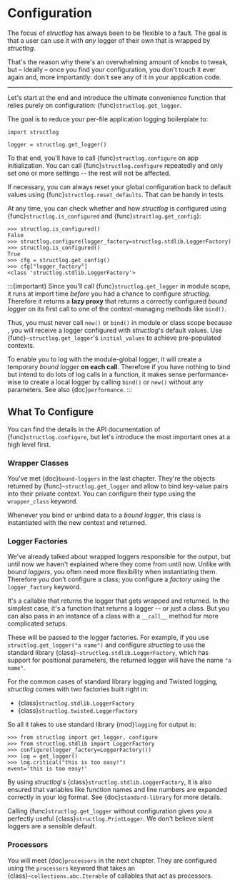 # Configuration

The focus of *structlog* has always been to be flexible to a fault.
The goal is that a user can use it with *any* logger of their own that is wrapped by *structlog*.

That's the reason why there's an overwhelming amount of knobs to tweak, but
– ideally – once you find your configuration, you don't touch it ever again and, more importantly:
don't see any of it in your application code.

---

Let's start at the end and introduce the ultimate convenience function that relies purely on configuration: {func}`structlog.get_logger`.

The goal is to reduce your per-file application logging boilerplate to:

```
import structlog

logger = structlog.get_logger()
```

To that end, you'll have to call {func}`structlog.configure` on app initialization.
You can call {func}`structlog.configure` repeatedly and only set one or more settings -- the rest will not be affected.

If necessary, you can always reset your global configuration back to default values using {func}`structlog.reset_defaults`.
That can be handy in tests.

At any time, you can check whether and how *structlog* is configured using {func}`structlog.is_configured` and {func}`structlog.get_config`}:

```pycon
>>> structlog.is_configured()
False
>>> structlog.configure(logger_factory=structlog.stdlib.LoggerFactory)
>>> structlog.is_configured()
True
>>> cfg = structlog.get_config()
>>> cfg["logger_factory"]
<class 'structlog.stdlib.LoggerFactory'>
```

:::{important}
Since you'll call {func}`structlog.get_logger` in module scope, it runs at import time *before* you had a chance to configure *structlog*.
Therefore it returns a **lazy proxy** that returns a correctly configured *bound logger* on its first call to one of the context-managing methods like `bind()`.

Thus, you must never call `new()` or `bind()` in module or class scope because , you will receive a logger configured with *structlog*'s default values.
Use {func}`~structlog.get_logger`'s `initial_values` to achieve pre-populated contexts.

To enable you to log with the module-global logger, it will create a temporary *bound logger* **on each call**.
Therefore if you have nothing to bind but intend to do lots of log calls in a function, it makes sense performance-wise to create a local logger by calling `bind()` or `new()` without any parameters.
See also {doc}`performance`.
:::


## What To Configure

You can find the details in the API documentation of {func}`structlog.configure`, but let's introduce the most important ones at a high level first.


### Wrapper Classes

You've met {doc}`bound-loggers` in the last chapter.
They're the objects returned by {func}`~structlog.get_logger` and allow to bind key-value pairs into their private context.
You can configure their type using the `wrapper_class` keyword.

Whenever you bind or unbind data to a *bound logger*, this class is instantiated with the new context and returned.


### Logger Factories

We've already talked about wrapped loggers responsible for the output, but until now we haven't explained where they come from until now.
Unlike with *bound loggers*, you often need more flexibility when instantiating them.
Therefore you don't configure a class; you configure a *factory* using the `logger_factory` keyword.

It's a callable that returns the logger that gets wrapped and returned.
In the simplest case, it's a function that returns a logger -- or just a class.
But you can also pass in an instance of a class with a `__call__` method for more complicated setups.

These will be passed to the logger factories.
For example, if you use `structlog.get_logger("a name")` and configure *structlog* to use the standard library {class}`~structlog.stdlib.LoggerFactory`, which has support for positional parameters, the returned logger will have the name `"a name"`.

For the common cases of standard library logging and Twisted logging, *structlog* comes with two factories built right in:

- {class}`structlog.stdlib.LoggerFactory`
- {class}`structlog.twisted.LoggerFactory`

So all it takes to use standard library {mod}`logging` for output is:

```
>>> from structlog import get_logger, configure
>>> from structlog.stdlib import LoggerFactory
>>> configure(logger_factory=LoggerFactory())
>>> log = get_logger()
>>> log.critical("this is too easy!")
event='this is too easy!'
```

By using *structlog*'s {class}`structlog.stdlib.LoggerFactory`, it is also ensured that variables like function names and line numbers are expanded correctly in your log format.
See {doc}`standard-library` for more details.

Calling {func}`structlog.get_logger` without configuration gives you a perfectly useful {class}`structlog.PrintLogger`.
We don't believe silent loggers are a sensible default.


### Processors

You will meet {doc}`processors` in the next chapter.
They are configured using the `processors` keyword that takes an {class}`~collections.abc.Iterable` of callables that act as processors.
